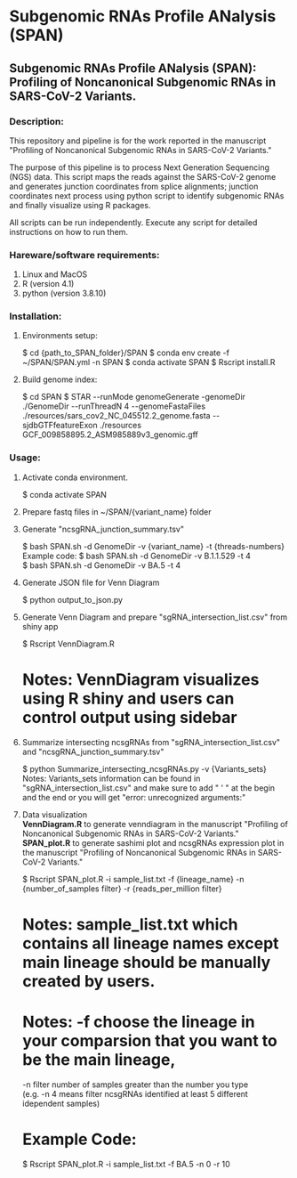 # Subgenomic RNAs Profile ANalysis (SPAN)

## Subgenomic RNAs Profile ANalysis (SPAN): Profiling of Noncanonical Subgenomic RNAs in SARS-CoV-2 Variants.


### Description:

This repository and pipeline is for the work reported in the manuscript "Profiling of Noncanonical Subgenomic RNAs in SARS-CoV-2 Variants."

The purpose of this pipeline is to process Next Generation Sequencing (NGS) data. 
This script maps the reads against the SARS-CoV-2 genome and generates junction coordinates from splice alignments; junction coordinates next process using python script to identify subgenomic RNAs and finally visualize using R packages.

All scripts can be run independently. Execute any script for detailed instructions on how to run them.


### Hareware/software requirements: 

1. Linux and MacOS
2. R (version 4.1)
3. python (version 3.8.10)

### Installation:

1. Environments setup:

    $ cd {path_to_SPAN_folder}/SPAN
    $ conda env create -f ~/SPAN/SPAN.yml -n SPAN
    $ conda activate SPAN
    $ Rscript install.R
         
2. Build genome index:
    
    $ cd SPAN
    $ STAR --runMode genomeGenerate -genomeDir ./GenomeDir --runThreadN 4 --genomeFastaFiles ./resources/sars_cov2_NC_045512.2_genome.fasta --sjdbGTFfeatureExon ./resources GCF_009858895.2_ASM985889v3_genomic.gff
         
### Usage:  
1. Activate conda environment.
  
    $ conda activate SPAN
    
2. Prepare fastq files in ~/SPAN/{variant_name} folder
    
3. Generate "ncsgRNA_junction_summary.tsv"
  
    $ bash SPAN.sh -d GenomeDir -v {variant_name} -t {threads-numbers}
     Example code:
    $ bash SPAN.sh -d GenomeDir -v B.1.1.529 -t 4  
    $ bash SPAN.sh -d GenomeDir -v BA.5 -t 4

4. Generate JSON file for Venn Diagram

    $ python output_to_json.py
    
5. Generate Venn Diagram and prepare "sgRNA_intersection_list.csv" from shiny app

    $ Rscript VennDiagram.R
    # Notes: VennDiagram visualizes using R shiny and users can control output using sidebar
    
6. Summarize intersecting ncsgRNAs from "sgRNA_intersection_list.csv" and "ncsgRNA_junction_summary.tsv"
    
    $ python Summarize_intersecting_ncsgRNAs.py -v {Variants_sets}
     Notes: Variants_sets information can be found in "sgRNA_intersection_list.csv" and make sure to
     add " ' " at the begin and the end or you will get "error: unrecognized arguments:"
    
7. Data visualization  
    **VennDiagram.R** to generate venndiagram in the manuscript "Profiling of Noncanonical Subgenomic RNAs in SARS-CoV-2 Variants."  
    **SPAN_plot.R** to generate sashimi plot and ncsgRNAs expression plot in the manuscript "Profiling of Noncanonical Subgenomic RNAs in SARS-CoV-2 Variants."
    
    $ Rscript SPAN_plot.R -i sample_list.txt -f {lineage_name} -n {number_of_samples filter} -r {reads_per_million filter}  
    # Notes: sample_list.txt which contains all lineage names except main lineage should be manually created by users.  
    # Notes: -f choose the lineage in your comparsion that you want to be the main lineage,   
    -n filter number of samples greater than the number you type  
    (e.g. -n 4 means filter ncsgRNAs identified at least 5 different idependent samples)
    # Example Code:
    $ Rscript SPAN_plot.R -i sample_list.txt -f BA.5 -n 0 -r 10
